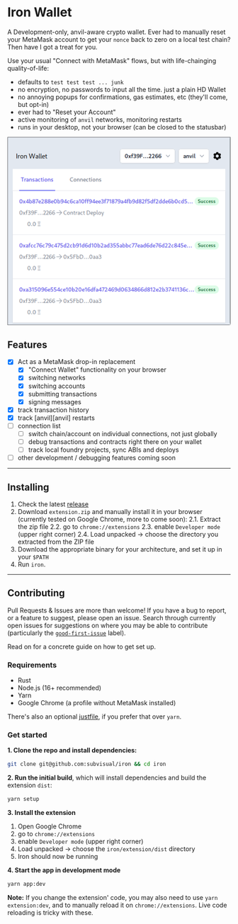 # Iron Wallet

[good-first-issue]: https://github.com/naps62/iron/issues?q=is%3Aopen+is%3Aissue+label%3A%22good+first+issue%22
[justfile]: https://github.com/casey/just
[releases]: https://github.com/iron-wallet/iron/releases

A Development-only, anvil-aware crypto wallet.
Ever had to manually reset your MetaMask account to get your `nonce` back to zero on a local test chain? Then have I got a treat for you.

Use your usual "Connect with MetaMask" flows, but with life-chainging quality-of-life:

- defaults to `test test test ... junk`
- no encryption, no passwords to input all the time. just a plain HD Wallet
- no annoying popups for confirmations, gas estimates, etc (they'll come, but opt-in)
- ever had to "Reset your Account"
- active monitoring of `anvil` networks, monitoring restarts
- runs in your desktop, not your browser (can be closed to the statusbar)

![Iron wallet](./screenshot.png)

## Features

- [x] Act as a MetaMask drop-in replacement
  - [x] "Connect Wallet" functionality on your browser
  - [x] switching networks
  - [x] switching accounts
  - [x] submitting transactions
  - [x] signing messages
- [x] track transaction history
- [x] track [anvil][anvil] restarts
- [ ] connection list
  - [ ] switch chain/account on individual connections, not just globally
  - [ ] debug transactions and contracts right there on your wallet
  - [ ] track local foundry projects, sync ABIs and deploys
- [ ] other development / debugging features coming soon

---

## Installing

1. Check the latest [release][releases]
2. Download `extension.zip` and manually install it in your browser (currently tested on Google Chrome, more to come soon):
   2.1. Extract the zip file
   2.2. go to `chrome://extensions`
   2.3. enable `Developer mode` (upper right corner)
   2.4. Load unpacked -> choose the directory you extracted from the ZIP file
3. Download the appropriate binary for your architecture, and set it up in your `$PATH`
4. Run `iron`.

---

## Contributing

Pull Requests & Issues are more than welcome! If you have a bug to report, or a feature to suggest, please open an issue.
Search through currently open issues for suggestions on where you may be able to contribute (particularly the [`good-first-issue`][good-first-issue] label).

Read on for a concrete guide on how to get set up.

### Requirements

- Rust
- Node.js (16+ recommended)
- Yarn
- Google Chrome (a profile without MetaMask installed)

There's also an optional [justfile][justfile], if you prefer that over `yarn`.

### Get started

**1. Clone the repo and install dependencies:**

```sh
git clone git@github.com:subvisual/iron && cd iron
```

**2. Run the initial build**, which will install dependencies and build the extension `dist`:

```sh
yarn setup
```

**3. Install the extension**

1. Open Google Chrome
2. go to `chrome://extensions`
3. enable `Developer mode` (upper right corner)
4. Load unpacked -> choose the `iron/extension/dist` directory
5. Iron should now be running

**4. Start the app in development mode**

```sh
yarn app:dev
```

**Note:** If you change the extension' code, you may also need to use `yarn extension:dev`, and to manually reload it on `chrome://extensions`. Live code reloading is tricky with these.
